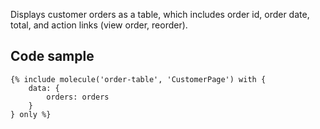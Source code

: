 Displays customer orders as a table, which includes order id, order date, total, and action links (view order, reorder).

## Code sample

```
{% include molecule('order-table', 'CustomerPage') with {
    data: {
        orders: orders
    }
} only %}
```
